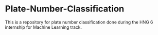 # Plate-Number-Classification
This is a repository for plate number classification done during the HNG 6 internship for Machine Learning track.
